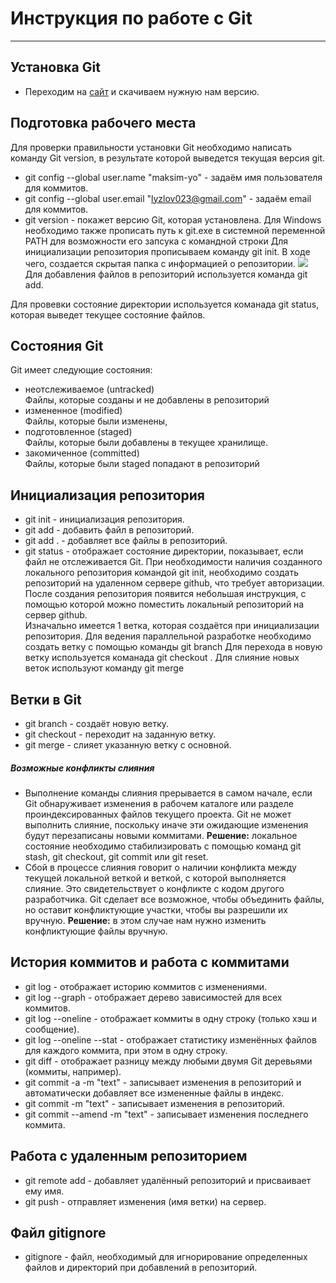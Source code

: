 
# **Инструкция по работе с Git**
***
## Установка Git
* Переходим на [сайт](https://git-scm.com/downloads) и скачиваем нужную нам версию.

## Подготовка рабочего места
 Для проверки правильности установки Git необходимо написать команду Git version, в результате которой выведется текущая версия git. 
* git config --global user.[]()name "maksim-yo" - задаём имя пользователя для коммитов.
* git config --global user.email "lyzlov023@gmail.com" - задаём email для коммитов.
* git version - покажет версию Git, которая установлена.
Для Windows необходимо также прописать путь к git.exe в системной переменной PATH для возможности его запсука с командной строки
Для инициализации репозитория прописываем команду git init. В ходе чего, создается скрытая папка с информацией о репозитории.
![](imgs/7.png)
 Для добавления файлов в репозиторий используется команда git add.

Для провевки состояние директории используется команада git status, которая выведет текущее состояние файлов. 

<!-- https://git-scm.com/images/logos/1color-darkbg@2x.png -->

## Состояния Git
 Git имеет следующие состояния:
 * неотслеживаемое (untracked)  
   Файлы, которые созданы и не добавлены в репозиторий
 * измененное (modified)  
   Файлы, которые были изменены, 
 * подготовленное (staged)  
   Файлы, которые были добавлены в текущее хранилище.
 * закомиченное (committed)  
   Файлы, которые были staged попадают в репозиторий
## Инициализация репозитория
* git init - инициализация репозитория.
* git add <filename> - добавить файл в репозиторий.
* git add . - добавляет все файлы в репозиторий.
* git status - отображает состояние директории, показывает, если файл не отслеживается Git.
При необходимости наличия созданного локального репозитория командой git init, необходимо создать репозиторий на удаленном сервере github, что требует авторизации. После создания репозитория появится небольшая инструкция, с помощью которой можно поместить локальный репозиторий на сервер github.  
Изначально имеется 1 ветка, которая создаётся при инициализации репозитория. Для ведения параллельной разработке необходимо создать ветку с помощью команды  git branch <name>
Для перехода в новую ветку используется команада git checkout <name>. Для слияние новых веток используют команду git merge <name>
![]()

## Ветки в Git
* git branch <name> - создаёт новую ветку.
* git checkout <name> - переходит на заданную ветку.
* git merge <name> - слияет указанную ветку с основной.
##### Возможные конфликты слияния
* Выполнение команды слияния прерывается в самом начале, если Git обнаруживает изменения в рабочем каталоге или разделе проиндексированных файлов текущего проекта. Git не может выполнить слияние, поскольку иначе эти ожидающие изменения будут перезаписаны новыми коммитами.
**Решение:** локальное состояние необходимо стабилизировать с помощью команд git stash, git checkout, git commit или git reset.
* Сбой в процессе слияния говорит о наличии конфликта между текущей локальной веткой и веткой, с которой выполняется слияние. Это свидетельствует о конфликте с кодом другого разработчика. Git сделает все возможное, чтобы объединить файлы, но оставит конфликтующие участки, чтобы вы разрешили их вручную.
**Решение:** в этом случае нам нужно изменить конфликтующие файлы вручную.
## История коммитов и работа с коммитами
* git log - отображает историю коммитов с изменениями.
* git log --graph - отображает дерево зависимостей для всех коммитов.
* git log --oneline - отображает коммиты в одну строку (только хэш и сообщение).
* git log --oneline --stat - отображает статистику изменённых файлов для каждого коммита, при этом в одну строку.
* git diff - отображает разницу между любыми двумя Git деревьями (коммиты, например).
* git commit -a -m "text" - записывает изменения в репозиторий и автоматически добавляет все измененные файлы в индекс.
* git commit -m "text" - записывает изменения в репозиторий.
* git commit --amend -m "text" - записывает изменения последнего коммита.
## Работа с удаленным репозиторием
* git remote add <shortname> <url> - добавляет удалённый репозиторий и присваивает ему имя.
* git push <remote-name> <branch-name> - отправляет изменения (имя ветки) на сервер.
## Файл gitignore
* gitignore - файл, необходимый для игнорирование определенных файлов и директорий при добавлений в репозиторий.

